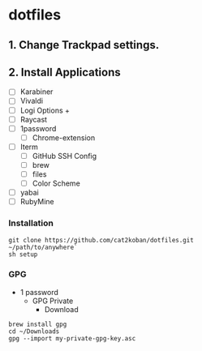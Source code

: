 # dotfiles

## 1. Change Trackpad settings.
## 2. Install Applications

- [ ] Karabiner
- [ ] Vivaldi
- [ ] Logi Options +
- [ ] Raycast
- [ ] 1password
    - [ ] Chrome-extension
- [ ] Iterm
    - [ ] GitHub SSH Config
    - [ ] brew
    - [ ] files
    - [ ] Color Scheme
- [ ] yabai
- [ ] RubyMine

### Installation
```
git clone https://github.com/cat2koban/dotfiles.git ~/path/to/anywhere`
sh setup
```

### GPG

- 1 password 
  - GPG Private
    - Download

```
brew install gpg
cd ~/Downloads
gpg --import my-private-gpg-key.asc
```
